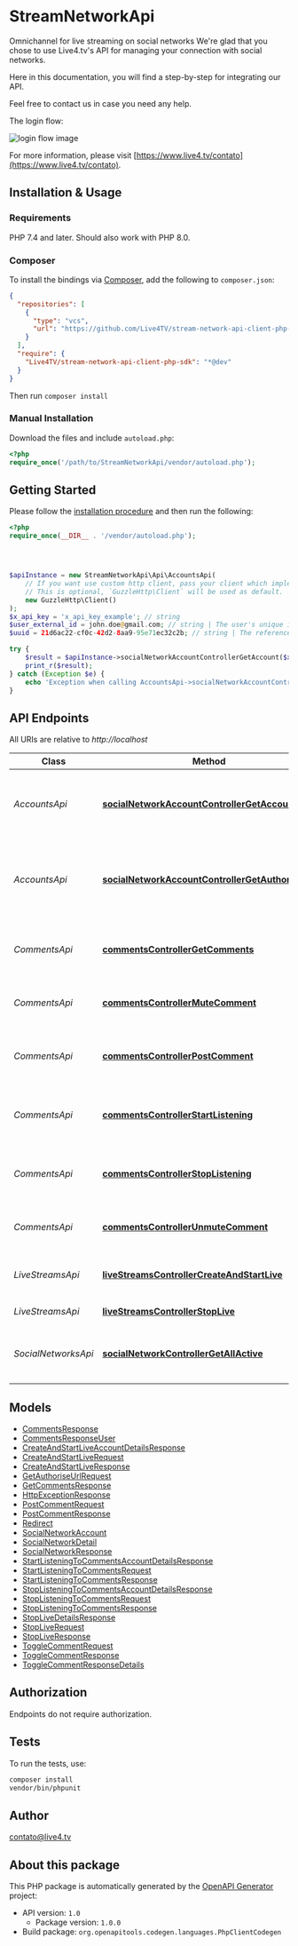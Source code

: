 # StreamNetworkApi

Omnichannel for live streaming on social networks 
We're glad that you chose to use Live4.tv's API for managing your connection with social networks. 

Here in this documentation, you will find a step-by-step for integrating our API.

Feel free to contact us in case you need any help.

The login flow:

![login flow image](https://api-stream-network.live4.tv/mermaid-diagram-login-flow.png "Login flow image")


For more information, please visit [https://www.live4.tv/contato](https://www.live4.tv/contato).

## Installation & Usage

### Requirements

PHP 7.4 and later.
Should also work with PHP 8.0.

### Composer

To install the bindings via [Composer](https://getcomposer.org/), add the following to `composer.json`:

```json
{
  "repositories": [
    {
      "type": "vcs",
      "url": "https://github.com/Live4TV/stream-network-api-client-php-sdk.git"
    }
  ],
  "require": {
    "Live4TV/stream-network-api-client-php-sdk": "*@dev"
  }
}
```

Then run `composer install`

### Manual Installation

Download the files and include `autoload.php`:

```php
<?php
require_once('/path/to/StreamNetworkApi/vendor/autoload.php');
```

## Getting Started

Please follow the [installation procedure](#installation--usage) and then run the following:

```php
<?php
require_once(__DIR__ . '/vendor/autoload.php');




$apiInstance = new StreamNetworkApi\Api\AccountsApi(
    // If you want use custom http client, pass your client which implements `GuzzleHttp\ClientInterface`.
    // This is optional, `GuzzleHttp\Client` will be used as default.
    new GuzzleHttp\Client()
);
$x_api_key = 'x_api_key_example'; // string
$user_external_id = john.doe@gmail.com; // string | The user's unique identifier on your system. The same of you use to authorise-url endpoint.
$uuid = 21d6ac22-cf0c-42d2-8aa9-95e71ec32c2b; // string | The reference to the new account that you can use to identify the account. The same of you use to authorise-url endpoint

try {
    $result = $apiInstance->socialNetworkAccountControllerGetAccount($x_api_key, $user_external_id, $uuid);
    print_r($result);
} catch (Exception $e) {
    echo 'Exception when calling AccountsApi->socialNetworkAccountControllerGetAccount: ', $e->getMessage(), PHP_EOL;
}

```

## API Endpoints

All URIs are relative to *http://localhost*

Class | Method | HTTP request | Description
------------ | ------------- | ------------- | -------------
*AccountsApi* | [**socialNetworkAccountControllerGetAccount**](docs/Api/AccountsApi.md#socialnetworkaccountcontrollergetaccount) | **GET** /api/v1/social-network-account/{userExternalId}/{uuid} | Get social account information logged from user account
*AccountsApi* | [**socialNetworkAccountControllerGetAuthoriseUrl**](docs/Api/AccountsApi.md#socialnetworkaccountcontrollergetauthoriseurl) | **POST** /api/v1/social-network-account/{network}/authorise-url | Add a new social network account (e.g instagram account)
*CommentsApi* | [**commentsControllerGetComments**](docs/Api/CommentsApi.md#commentscontrollergetcomments) | **GET** /api/v1/live-streams/{uuid}/comments | Get a list of comments (call it every minute)
*CommentsApi* | [**commentsControllerMuteComment**](docs/Api/CommentsApi.md#commentscontrollermutecomment) | **POST** /api/v1/live-streams/{uuid}/comments/mute | Mute comments to the live stream
*CommentsApi* | [**commentsControllerPostComment**](docs/Api/CommentsApi.md#commentscontrollerpostcomment) | **POST** /api/v1/live-streams/{uuid}/comments | Post a comment into the live stream (all accounts)
*CommentsApi* | [**commentsControllerStartListening**](docs/Api/CommentsApi.md#commentscontrollerstartlistening) | **POST** /api/v1/live-streams/{uuid}/comments/start-listening | Start listening comments of the live stream
*CommentsApi* | [**commentsControllerStopListening**](docs/Api/CommentsApi.md#commentscontrollerstoplistening) | **POST** /api/v1/live-streams/{uuid}/comments/stop-listening | Stop listening comments of the live stream
*CommentsApi* | [**commentsControllerUnmuteComment**](docs/Api/CommentsApi.md#commentscontrollerunmutecomment) | **POST** /api/v1/live-streams/{uuid}/comments/unmute | Unmute comments to the live stream
*LiveStreamsApi* | [**liveStreamsControllerCreateAndStartLive**](docs/Api/LiveStreamsApi.md#livestreamscontrollercreateandstartlive) | **POST** /api/v1/live-streams/{uuid}/create-and-start | Start a live stream, return the stream key
*LiveStreamsApi* | [**liveStreamsControllerStopLive**](docs/Api/LiveStreamsApi.md#livestreamscontrollerstoplive) | **POST** /api/v1/live-streams/{uuid}/stop | Stop a live stream
*SocialNetworksApi* | [**socialNetworkControllerGetAllActive**](docs/Api/SocialNetworksApi.md#socialnetworkcontrollergetallactive) | **GET** /api/v1/social-networks | Get all social network integrations available

## Models

- [CommentsResponse](docs/Model/CommentsResponse.md)
- [CommentsResponseUser](docs/Model/CommentsResponseUser.md)
- [CreateAndStartLiveAccountDetailsResponse](docs/Model/CreateAndStartLiveAccountDetailsResponse.md)
- [CreateAndStartLiveRequest](docs/Model/CreateAndStartLiveRequest.md)
- [CreateAndStartLiveResponse](docs/Model/CreateAndStartLiveResponse.md)
- [GetAuthoriseUrlRequest](docs/Model/GetAuthoriseUrlRequest.md)
- [GetCommentsResponse](docs/Model/GetCommentsResponse.md)
- [HttpExceptionResponse](docs/Model/HttpExceptionResponse.md)
- [PostCommentRequest](docs/Model/PostCommentRequest.md)
- [PostCommentResponse](docs/Model/PostCommentResponse.md)
- [Redirect](docs/Model/Redirect.md)
- [SocialNetworkAccount](docs/Model/SocialNetworkAccount.md)
- [SocialNetworkDetail](docs/Model/SocialNetworkDetail.md)
- [SocialNetworkResponse](docs/Model/SocialNetworkResponse.md)
- [StartListeningToCommentsAccountDetailsResponse](docs/Model/StartListeningToCommentsAccountDetailsResponse.md)
- [StartListeningToCommentsRequest](docs/Model/StartListeningToCommentsRequest.md)
- [StartListeningToCommentsResponse](docs/Model/StartListeningToCommentsResponse.md)
- [StopListeningToCommentsAccountDetailsResponse](docs/Model/StopListeningToCommentsAccountDetailsResponse.md)
- [StopListeningToCommentsRequest](docs/Model/StopListeningToCommentsRequest.md)
- [StopListeningToCommentsResponse](docs/Model/StopListeningToCommentsResponse.md)
- [StopLiveDetailsResponse](docs/Model/StopLiveDetailsResponse.md)
- [StopLiveRequest](docs/Model/StopLiveRequest.md)
- [StopLiveResponse](docs/Model/StopLiveResponse.md)
- [ToggleCommentRequest](docs/Model/ToggleCommentRequest.md)
- [ToggleCommentResponse](docs/Model/ToggleCommentResponse.md)
- [ToggleCommentResponseDetails](docs/Model/ToggleCommentResponseDetails.md)

## Authorization
Endpoints do not require authorization.

## Tests

To run the tests, use:

```bash
composer install
vendor/bin/phpunit
```

## Author

contato@live4.tv

## About this package

This PHP package is automatically generated by the [OpenAPI Generator](https://openapi-generator.tech) project:

- API version: `1.0`
    - Package version: `1.0.0`
- Build package: `org.openapitools.codegen.languages.PhpClientCodegen`

